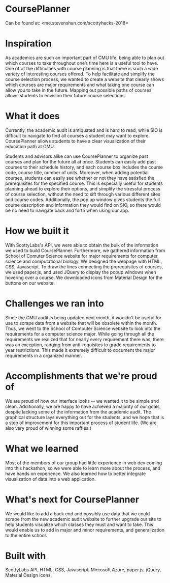 # CoursePlanner
Can be found at: <me.stevenshan.com/scottyhacks-2018>

# Inspiration
As academics are such an important part of CMU life, being able to plan out which courses to take throughout one’s time here is a useful tool to have. One of of the difficulties with course planning is that there is such a wide variety of interesting courses offered. To help facilitate and simplify the course selection process, we wanted to create a website that clearly shows which courses are major requirements and what taking one course can allow you to take in the future. Mapping out possible paths of courses allows students to envision their future course selections. 

# What it does
Currently, the academic audit is antiquated and is hard to read, while SIO is difficult to navigate to find all courses a student may want to explore. CoursePlanner allows students to have a clear visualization of their education path at CMU. 

Students and advisors alike can use CoursePlanner to organize past courses and plan for the future all at once. Students can easily add past courses to their schedule history, and each course box includes the course code, course title, number of units. Moreover, when adding potential courses, students can easily see whether or not they have satisfied the prerequisites for the specified course. This is especially useful for students planning ahead to explore their options, and simplify the stressful process of course selection, without the need to sift through various different sites and course codes. Additionally, the pop up window gives students the full course description and information they would find on SIO, so there would be no need to navigate back and forth when using our app.

# How we built it 
With ScottyLabs's API, we were able to obtain the bulk of the information we used to build CoursePlanner. Furthermore, we gathered information from School of Comuter Science website for major requirements for computer science and computational biology. We designed the webpage with HTML, CSS, Javascript. To draw the lines connecting the prerequisites of courses, we used paper.js, and used JQuery to display the popup windows when hovering over a course. We downloaded icons from Material Design for the buttons on our website.

# Challenges we ran into
Since the CMU audit is being updated next month, it wouldn't be useful for use to scrape data from a website that will be obsolete within the month. Thus, we went to the School of Computer Science website to look into the requirements for a computer science major. While going through all the requirements we realized that for nearly every requirement there was, there was an exception, ranging from anti-requisites to grade requirements to year restrictions. This made it extremely difficult to document the major requirements in a organized manner.

# Accomplishments that we're proud of
We are proud of how our interface looks -- we wanted it to be simple and clean. Additionally, we are happy to have achieved a majority of our goals, despite lacking some of the information from the academic audit. The graphical structure lays everything out for the students, and we hope that is a step of improvement for this important process of student life. (We are also very proud of winning some raffles.)

# What we learned
Most of the members of our group had little experience in web dev coming into this hackathon, so we were able to learn more about the process, and have hands on experience. We also learned how to better integrate visualization of data into a web application.

# What's next for CoursePlanner
We would like to add a back end and possibly use data that we could scrape from the new academic audit website to further upgrade our site to help students visualize which classes they must and want to take. This would enable us to add in major and minor requirements, and generalization to the entire school.

# Built with
ScottyLabs API, HTML, CSS, Javascript, Microsoft Azure, paper.js, jQuery, Material Design icons

